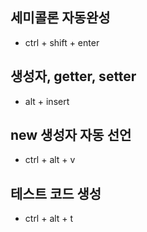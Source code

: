 ## 세미콜론 자동완성
- ctrl + shift + enter

## 생성자, getter, setter
- alt + insert

## new 생성자 자동 선언
- ctrl + alt + v

## 테스트 코드 생성
- ctrl + alt + t
